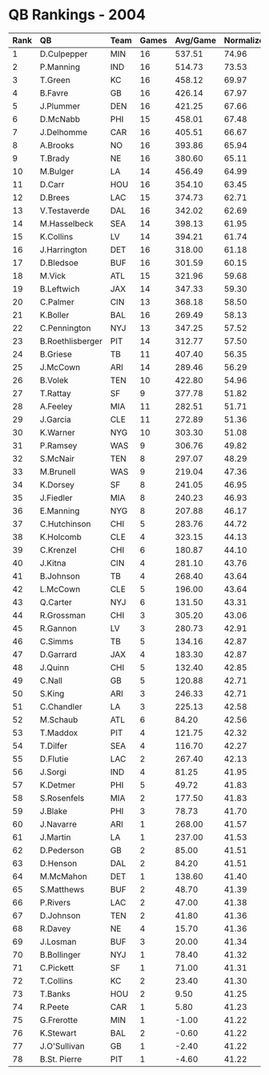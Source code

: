 # QB Rankings - 2004

| Rank | QB               | Team | Games | Avg/Game | Normalized |
| :----| :----------------| :----| :-----| :--------| :----------|
| 1    | D.Culpepper      | MIN  | 16    | 537.51   | 74.96      |
| 2    | P.Manning        | IND  | 16    | 514.73   | 73.53      |
| 3    | T.Green          | KC   | 16    | 458.12   | 69.97      |
| 4    | B.Favre          | GB   | 16    | 426.14   | 67.97      |
| 5    | J.Plummer        | DEN  | 16    | 421.25   | 67.66      |
| 6    | D.McNabb         | PHI  | 15    | 458.01   | 67.48      |
| 7    | J.Delhomme       | CAR  | 16    | 405.51   | 66.67      |
| 8    | A.Brooks         | NO   | 16    | 393.86   | 65.94      |
| 9    | T.Brady          | NE   | 16    | 380.60   | 65.11      |
| 10   | M.Bulger         | LA   | 14    | 456.49   | 64.99      |
| 11   | D.Carr           | HOU  | 16    | 354.10   | 63.45      |
| 12   | D.Brees          | LAC  | 15    | 374.73   | 62.71      |
| 13   | V.Testaverde     | DAL  | 16    | 342.02   | 62.69      |
| 14   | M.Hasselbeck     | SEA  | 14    | 398.13   | 61.95      |
| 15   | K.Collins        | LV   | 14    | 394.21   | 61.74      |
| 16   | J.Harrington     | DET  | 16    | 318.00   | 61.18      |
| 17   | D.Bledsoe        | BUF  | 16    | 301.59   | 60.15      |
| 18   | M.Vick           | ATL  | 15    | 321.96   | 59.68      |
| 19   | B.Leftwich       | JAX  | 14    | 347.33   | 59.30      |
| 20   | C.Palmer         | CIN  | 13    | 368.18   | 58.50      |
| 21   | K.Boller         | BAL  | 16    | 269.49   | 58.13      |
| 22   | C.Pennington     | NYJ  | 13    | 347.25   | 57.52      |
| 23   | B.Roethlisberger | PIT  | 14    | 312.77   | 57.50      |
| 24   | B.Griese         | TB   | 11    | 407.40   | 56.35      |
| 25   | J.McCown         | ARI  | 14    | 289.46   | 56.29      |
| 26   | B.Volek          | TEN  | 10    | 422.80   | 54.96      |
| 27   | T.Rattay         | SF   | 9     | 377.78   | 51.82      |
| 28   | A.Feeley         | MIA  | 11    | 282.51   | 51.71      |
| 29   | J.Garcia         | CLE  | 11    | 272.89   | 51.36      |
| 30   | K.Warner         | NYG  | 10    | 303.30   | 51.08      |
| 31   | P.Ramsey         | WAS  | 9     | 306.76   | 49.82      |
| 32   | S.McNair         | TEN  | 8     | 297.07   | 48.29      |
| 33   | M.Brunell        | WAS  | 9     | 219.04   | 47.36      |
| 34   | K.Dorsey         | SF   | 8     | 241.05   | 46.95      |
| 35   | J.Fiedler        | MIA  | 8     | 240.23   | 46.93      |
| 36   | E.Manning        | NYG  | 8     | 207.88   | 46.17      |
| 37   | C.Hutchinson     | CHI  | 5     | 283.76   | 44.72      |
| 38   | K.Holcomb        | CLE  | 4     | 323.15   | 44.13      |
| 39   | C.Krenzel        | CHI  | 6     | 180.87   | 44.10      |
| 40   | J.Kitna          | CIN  | 4     | 281.10   | 43.76      |
| 41   | B.Johnson        | TB   | 4     | 268.40   | 43.64      |
| 42   | L.McCown         | CLE  | 5     | 196.00   | 43.64      |
| 43   | Q.Carter         | NYJ  | 6     | 131.50   | 43.31      |
| 44   | R.Grossman       | CHI  | 3     | 305.20   | 43.06      |
| 45   | R.Gannon         | LV   | 3     | 280.73   | 42.91      |
| 46   | C.Simms          | TB   | 5     | 134.16   | 42.87      |
| 47   | D.Garrard        | JAX  | 4     | 183.30   | 42.87      |
| 48   | J.Quinn          | CHI  | 5     | 132.40   | 42.85      |
| 49   | C.Nall           | GB   | 5     | 120.88   | 42.71      |
| 50   | S.King           | ARI  | 3     | 246.33   | 42.71      |
| 51   | C.Chandler       | LA   | 3     | 225.13   | 42.58      |
| 52   | M.Schaub         | ATL  | 6     | 84.20    | 42.56      |
| 53   | T.Maddox         | PIT  | 4     | 121.75   | 42.32      |
| 54   | T.Dilfer         | SEA  | 4     | 116.70   | 42.27      |
| 55   | D.Flutie         | LAC  | 2     | 267.40   | 42.13      |
| 56   | J.Sorgi          | IND  | 4     | 81.25    | 41.95      |
| 57   | K.Detmer         | PHI  | 5     | 49.72    | 41.83      |
| 58   | S.Rosenfels      | MIA  | 2     | 177.50   | 41.83      |
| 59   | J.Blake          | PHI  | 3     | 78.73    | 41.70      |
| 60   | J.Navarre        | ARI  | 1     | 268.00   | 41.57      |
| 61   | J.Martin         | LA   | 1     | 237.00   | 41.53      |
| 62   | D.Pederson       | GB   | 2     | 85.00    | 41.51      |
| 63   | D.Henson         | DAL  | 2     | 84.20    | 41.51      |
| 64   | M.McMahon        | DET  | 1     | 138.60   | 41.40      |
| 65   | S.Matthews       | BUF  | 2     | 48.70    | 41.39      |
| 66   | P.Rivers         | LAC  | 2     | 47.00    | 41.38      |
| 67   | D.Johnson        | TEN  | 2     | 41.80    | 41.36      |
| 68   | R.Davey          | NE   | 4     | 15.70    | 41.36      |
| 69   | J.Losman         | BUF  | 3     | 20.00    | 41.34      |
| 70   | B.Bollinger      | NYJ  | 1     | 78.40    | 41.32      |
| 71   | C.Pickett        | SF   | 1     | 71.00    | 41.31      |
| 72   | T.Collins        | KC   | 2     | 23.40    | 41.30      |
| 73   | T.Banks          | HOU  | 2     | 9.50     | 41.25      |
| 74   | R.Peete          | CAR  | 1     | 5.80     | 41.23      |
| 75   | G.Frerotte       | MIN  | 1     | -1.00    | 41.22      |
| 76   | K.Stewart        | BAL  | 2     | -0.60    | 41.22      |
| 77   | J.O'Sullivan     | GB   | 1     | -2.40    | 41.22      |
| 78   | B.St. Pierre     | PIT  | 1     | -4.60    | 41.22      |

